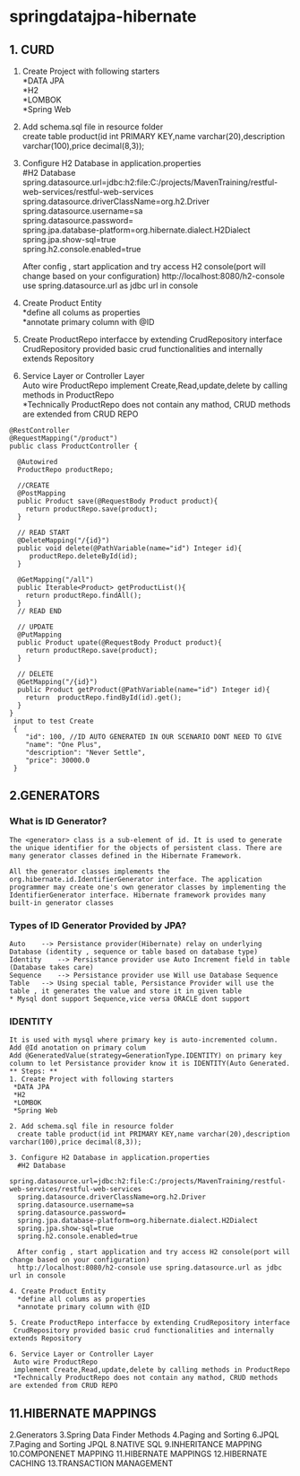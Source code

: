 # springdatajpa-hibernate
## 1. CURD
  1. Create Project with following starters<br/>
     *DATA JPA<br/>
     *H2<br/>
     *LOMBOK<br/>
     *Spring Web<br/>
     
  2. Add schema.sql file in resource folder <br/>
      create table product(id int PRIMARY KEY,name varchar(20),description varchar(100),price decimal(8,3));
      
  3. Configure H2 Database in application.properties <br/>
      #H2 Database <br/>
      spring.datasource.url=jdbc:h2:file:C:/projects/MavenTraining/restful-web-services/restful-web-services <br/>
      spring.datasource.driverClassName=org.h2.Driver <br/>
      spring.datasource.username=sa <br/>
      spring.datasource.password= <br/>
      spring.jpa.database-platform=org.hibernate.dialect.H2Dialect <br/>
      spring.jpa.show-sql=true <br/>
      spring.h2.console.enabled=true <br/>
      
      After config , start application and try access H2 console(port will change based on your configuration)
      http://localhost:8080/h2-console use spring.datasource.url as jdbc url in console
      
  4. Create Product Entity <br/>
      *define all colums as properties <br/>
      *annotate primary column with @ID <br/>
      
  5. Create ProductRepo interfacce by extending CrudRepository interface <br/>
     CrudRepository provided basic crud functionalities and internally extends Repository
     
  6. Service Layer or Controller Layer <br/>
     Auto wire ProductRepo 
     implement Create,Read,update,delete by calling methods in ProductRepo <br/>
     *Technically ProductRepo does not contain any mathod, CRUD methods are extended from CRUD REPO
     
    @RestController
    @RequestMapping("/product")
    public class ProductController {

      @Autowired
      ProductRepo productRepo;

      //CREATE
      @PostMapping
      public Product save(@RequestBody Product product){
        return productRepo.save(product);
      }

      // READ START
      @DeleteMapping("/{id}")
      public void delete(@PathVariable(name="id") Integer id){
         productRepo.deleteById(id);
      }

      @GetMapping("/all")
      public Iterable<Product> getProductList(){
        return productRepo.findAll();
      }
      // READ END

      // UPDATE
      @PutMapping
      public Product upate(@RequestBody Product product){
        return productRepo.save(product);
      }

      // DELETE
      @GetMapping("/{id}")
      public Product getProduct(@PathVariable(name="id") Integer id){
        return  productRepo.findById(id).get();
      }
    }
     input to test Create
     {
        "id": 100, //ID AUTO GENERATED IN OUR SCENARIO DONT NEED TO GIVE
        "name": "One Plus",
        "description": "Never Settle",
        "price": 30000.0
     }
 ## 2.GENERATORS 
  ### What is ID Generator?
    The <generator> class is a sub-element of id. It is used to generate the unique identifier for the objects of persistent class. There are many generator classes defined in the Hibernate Framework.
	
    All the generator classes implements the org.hibernate.id.IdentifierGenerator interface. The application programmer may create one's own generator classes by implementing the IdentifierGenerator interface. Hibernate framework provides many built-in generator classes

  ### Types of ID Generator Provided by JPA?
    Auto	--> Persistance provider(Hibernate) relay on underlying Database (identity , sequence or table based on database type) 
    Identity	--> Persistance provider use Auto Increment field in table (Database takes care)
    Sequence	--> Persistance provider use Will use Database Sequence
    Table	--> Using special table, Persistance Provider will use the table , it generates the value and store it in given table
    * Mysql dont support Sequence,vice versa ORACLE dont support 
    
  ### IDENTITY
    It is used with mysql where primary key is auto-incremented column.
    Add @Id anotation on primary colum 
    Add @GeneratedValue(strategy=GenerationType.IDENTITY) on primary key column to let Persistance provider know it is IDENTITY(Auto Generated.
    ** Steps: ** 
    1. Create Project with following starters
     *DATA JPA
     *H2
     *LOMBOK
     *Spring Web
    
    2. Add schema.sql file in resource folder
      create table product(id int PRIMARY KEY,name varchar(20),description varchar(100),price decimal(8,3));
    
    3. Configure H2 Database in application.properties
      #H2 Database
      spring.datasource.url=jdbc:h2:file:C:/projects/MavenTraining/restful-web-services/restful-web-services 
      spring.datasource.driverClassName=org.h2.Driver 
      spring.datasource.username=sa 
      spring.datasource.password=  
      spring.jpa.database-platform=org.hibernate.dialect.H2Dialect  
      spring.jpa.show-sql=true  
      spring.h2.console.enabled=true  
      
      After config , start application and try access H2 console(port will change based on your configuration)
      http://localhost:8080/h2-console use spring.datasource.url as jdbc url in console
    
    4. Create Product Entity  
      *define all colums as properties  
      *annotate primary column with @ID  
    
    5. Create ProductRepo interfacce by extending CrudRepository interface  
     CrudRepository provided basic crud functionalities and internally extends Repository
    
    6. Service Layer or Controller Layer  
     Auto wire ProductRepo 
     implement Create,Read,update,delete by calling methods in ProductRepo  
     *Technically ProductRepo does not contain any mathod, CRUD methods are extended from CRUD REPO
 ## 11.HIBERNATE MAPPINGS    
  2.Generators 3.Spring Data Finder Methods 4.Paging and Sorting 6.JPQL 7.Paging and Sorting JPQL 8.NATIVE SQL 9.INHERITANCE MAPPING 10.COMPONENET MAPPING  11.HIBERNATE MAPPINGS 12.HIBERNATE CACHING 13.TRANSACTION MANAGEMENT
